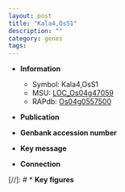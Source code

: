 ```yaml
---
layout: post
title: "Kala4,OsS1"
description: ""
category: genes
tags: 
---
```


* **Information**  
    + Symbol: Kala4,OsS1  
    + MSU: [LOC_Os04g47059](http://rice.uga.edu/cgi-bin/ORF_infopage.cgi?orf=LOC_Os04g47059)  
    + RAPdb: [Os04g0557500](http://rapdb.dna.affrc.go.jp/viewer/gbrowse_details/irgsp1?name=Os04g0557500)  

* **Publication**  

* **Genbank accession number**  

* **Key message**  

* **Connection**  

[//]: # * **Key figures**  


